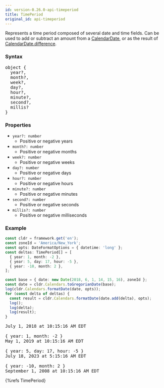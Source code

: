 ```yaml
---
id: version-0.26.0-api-timeperiod
title: TimePeriod
original_id: api-timeperiod
---
```


Represents a time period composed of several date and time fields. Can be used to add or subtract an amount from a [CalendarDate](api-calendardate.html), or as the result of [CalendarDate.difference](api-calendardate.html#difference).

### Syntax

<pre class="syntax">
object {
  year?,
  month?,
  week?,
  day?,
  hour?,
  minute?,
  second?,
  millis?
}
</pre>

### Properties

  - <code class="def">year?: <span>number</span></code>
    - Positive or negative years
  - <code class="def">month?: <span>number</span></code>
    - Positive or negative months
  - <code class="def">week?: <span>number</span></code>
    - Positive or negative weeks
  - <code class="def">day?: <span>number</span></code>
    - Positive or negative days
  - <code class="def">hour?: <span>number</span></code>
    - Positive or negative hours
  - <code class="def">minute?: <span>number</span></code>
    - Positive or negative minutes
  - <code class="def">second?: <span>number</span></code>
    - Positive or negative seconds
  - <code class="def">millis?: <span>number</span></code>
    - Positive or negative milliseconds

### Example

```typescript
const cldr = framework.get('en');
const zoneId = 'America/New_York';
const opts: DateFormatOptions = { datetime: 'long' };
const deltas: TimePeriod[] = [
  { year: 1, month: -2 },
  { year: 5, day: 17, hour: -5 },
  { year: -10, month: 2 },
];

const base = { date: new Date(2018, 6, 1, 14, 15, 16), zoneId };
const date = cldr.Calendars.toGregorianDate(base);
log(cldr.Calendars.formatDate(date, opts));
for (const delta of deltas) {
  const result = cldr.Calendars.formatDate(date.add(delta), opts);
  log();
  log(delta);
  log(result);
}
```
<pre class="output">
July 1, 2018 at 10:15:16 AM EDT
&nbsp;
{ year: 1, month: -2 }
May 1, 2019 at 10:15:16 AM EDT
&nbsp;
{ year: 5, day: 17, hour: -5 }
July 18, 2023 at 5:15:16 AM EDT
&nbsp;
{ year: -10, month: 2 }
September 1, 2008 at 10:15:16 AM EDT
</pre>


{%refs TimePeriod}
